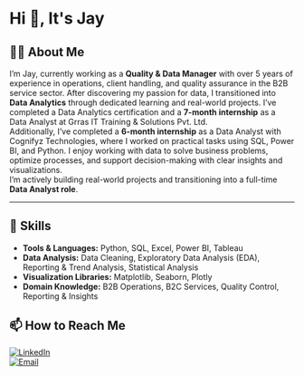 
<h1>Hi 👋, It's Jay</h1>


## 👨‍💼 About Me

I’m Jay, currently working as a **Quality & Data Manager** with over 5 years of experience in operations, client handling, and quality assurance in the B2B service sector.
After discovering my passion for data, I transitioned into **Data Analytics** through dedicated learning and real-world projects.
I’ve completed a Data Analytics certification and a **7-month internship** as a Data Analyst at Grras IT Training & Solutions Pvt. Ltd.  
Additionally, I’ve completed a **6-month internship** as a Data Analyst with Cognifyz Technologies, where I worked on practical tasks using SQL, Power BI, and Python.  I enjoy working with data to solve business problems, optimize processes, and support decision-making with clear insights and visualizations.  
I’m actively building real-world projects and transitioning into a full-time **Data Analyst role**.

---

## 🧰 Skills

- **Tools & Languages:** Python, SQL, Excel, Power BI, Tableau
- **Data Analysis:** Data Cleaning, Exploratory Data Analysis (EDA), Reporting & Trend Analysis, Statistical Analysis 
- **Visualization Libraries:** Matplotlib, Seaborn, Plotly
- **Domain Knowledge:** B2B Operations, B2C Services, Quality Control, Reporting & Insights
 
## 📫 How to Reach Me

[![LinkedIn](https://img.shields.io/badge/LinkedIn-Jay-blue?style=for-the-badge&logo=linkedin)](https://www.linkedin.com/in/jaymalvi)  
[![Email](https://img.shields.io/badge/Gmail-Jay-red?style=for-the-badge&logo=gmail)](mailto:jaymalvi57@gmail.com)
<!--
**Jay-Malvi/Jay-Malvi** is a ✨ _special_ ✨ repository because its `README.md` (this file) appears on your GitHub profile.

Here are some ideas to get you started:

- 🔭 I’m currently working on ...
- 🌱 I’m currently learning ...
- 👯 I’m looking to collaborate on ...
- 🤔 I’m looking for help with ...
- 💬 Ask me about ...
- 📫 How to reach me: ...
- 😄 Pronouns: ...
- ⚡ Fun fact: ...
-->
